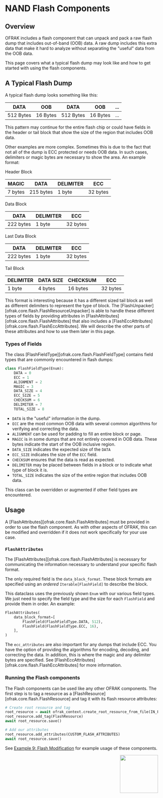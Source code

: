 # NAND Flash Components
## Overview
OFRAK includes a flash component that can unpack and pack a raw flash dump that includes out-of-band (OOB) data. A raw dump includes this extra data that make it hard to analyze without separating the "useful" data from the OOB data.

This page covers what a typical flash dump may look like and how to get started with using the flash components.

## A Typical Flash Dump

A typical flash dump looks something like this:

|    DATA   |    OOB   |    DATA   |    OOB   |    ...   |
| --------- | -------- | --------- | -------- | -------- |
| 512 Bytes | 16 Bytes | 512 Bytes | 16 Bytes |    ...   |

This pattern may continue for the entire flash chip or could have fields in the header or tail block that show the size of the region that includes OOB data.

Other examples are more complex. Sometimes this is due to the fact that not all of the dump is ECC protected or needs OOB data. In such cases, delimiters or magic bytes are necessary to show the area. An example format:

Header Block

| MAGIC | DATA | DELIMITER | ECC |
| ----- | ---- | --------- | --- |
| 7 bytes | 215 bytes | 1 byte | 32 bytes |

Data Block

| DATA | DELIMITER | ECC |
| ---- | --------- | --- |
| 222 bytes | 1 byte | 32 bytes |

Last Data Block

| DATA | DELIMITER | ECC |
| ---- | --------- | --- |
| 222 bytes | 1 byte | 32 bytes |

Tail Block

| DELIMITER | DATA SIZE | CHECKSUM | ECC |
| --------- | --------- | -------- | --- |
| 1 byte | 4 bytes | 16 bytes | 32 bytes |

This format is interesting because it has a different sized tail block as well as different delimiters to represent the type of block. The [FlashUnpacker][ofrak.core.flash.FlashResourceUnpacker] is able to handle these different types of fields by providing attributes in [FlashAttributes][ofrak.core.flash.FlashAttributes] that also includes a [FlashEccAttributes][ofrak.core.flash.FlashEccAttributes]. We will describe the other parts of these attributes and how to use them later in this page.

### Types of Fields
The class [FlashFieldType][ofrak.core.flash.FlashFieldType] contains field types that are commonly encountered in flash dumps:
```python
class FlashFieldType(Enum):
    DATA = 0
    ECC = 1
    ALIGNMENT = 2
    MAGIC = 3
    DATA_SIZE = 4
    ECC_SIZE = 5
    CHECKSUM = 6
    DELIMITER = 7
    TOTAL_SIZE = 8
```

- `DATA` is the "useful" information in the dump.
- `ECC` are the most common OOB data with several common algorithms for verifying and correcting the data.
- `ALIGNMENT` can be used for padding to fill an entire block or page.
- `MAGIC` is in some dumps that are not entirely covered in OOB data. These bytes indicate the start of the OOB inclusive region.
- `DATA_SIZE` indicates the expected size of the `DATA`
- `ECC_SIZE` indicates the size of the `ECC` field.
- `CHECKSUM` ensures that the data is read as expected.
- `DELIMITER` may be placed between fields in a block or to indicate what type of block it is.
- `TOTAL_SIZE` indicates the size of the entire region that includes OOB data.

This class can be overridden or augmented if other field types are encountered.


## Usage
A [FlashAttributes][ofrak.core.flash.FlashAttributes] must be provided in order to use the flash component. As with other aspects of OFRAK, this can be modified and overridden if it does not work specifically for your use case.

### `FlashAttributes`
The [FlashAttributes][ofrak.core.flash.FlashAttributes] is necessary for communicating the information necessary to understand your specific flash format.

The only required field is the `data_block_format`. These block formats are specified using an *ordered* `Iterable[FlashField]` to describe the block.

This dataclass uses the previously shown `Enum` with our various field types. We just need to specify the field type and the size for each `FlashField` and provide them in order. An example:
```python
FlashAttributes(
    data_block_format=[
        FlashField(FlashFieldType.DATA, 512),
        FlashField(FlashFieldType.ECC, 16),
    ],
)
```

The `ecc_attributes` are also important for any dumps that include ECC. You have the option of providing the algorithms for encoding, decoding, and correcting the data. In addition, this is where the magic and any delimiter bytes are specified. See [FlashEccAttributes][ofrak.core.flash.FlashEccAttributes] for more information.


### Running the Flash components
The Flash components can be used like any other OFRAK components. The first step is to tag a resource as a [FlashResource][ofrak.core.flash.FlashResource] and tag it with its flash resource attributes:

```python
# Create root resource and tag
root_resource = await ofrak_context.create_root_resource_from_file(IN_FILE)
root_resource.add_tag(FlashResource)
await root_resource.save()

# Add our attributes
root_resource.add_attributes(CUSTOM_FLASH_ATTRIBUTES)
await root_resource.save()
```

See [Example 9: Flash Modification](https://ofrak.com/docs/examples/ex9_flash_modification.html) for example usage of these components.


<div align="right">
<img src="../../assets/square_02.png" width="125" height="125">
</div>

